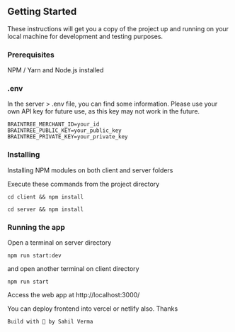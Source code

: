 
## Getting Started

These instructions will get you a copy of the project up and running on your local machine for development and testing purposes.

### Prerequisites

NPM / Yarn and Node.js installed

### .env

In the server > .env file, you can find some information. Please use your own API key for future use, as this key may not work in the future.

```
BRAINTREE_MERCHANT_ID=your_id
BRAINTREE_PUBLIC_KEY=your_public_key
BRAINTREE_PRIVATE_KEY=your_private_key
```

### Installing

Installing NPM modules on both client and server folders

Execute these commands from the project directory

```
cd client && npm install
```

```
cd server && npm install
```

### Running the app

Open a terminal on server directory

```
npm run start:dev
```

and open another terminal on client directory

```
npm run start
```

Access the web app at http://localhost:3000/



You can deploy frontend into vercel or netlify also. Thanks

`Build with 💛 by Sahil Verma`
